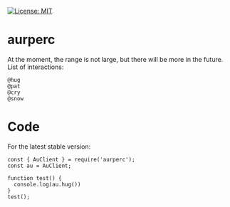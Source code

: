 [![License: MIT](https://img.shields.io/badge/License-MIT-yellow.svg)](https://opensource.org/licenses/MIT)
# aurperc
At the moment, the range is not large, but there will be more in the future. List of interactions:
```
@hug
@pat
@cry
@snow
```
# Code
For the latest stable version:
```
const { AuClient } = require('aurperc');
const au = AuClient;

function test() {
  console.log(au.hug())
}
test();
```
